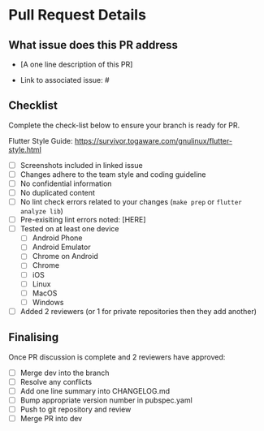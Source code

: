 # Pull Request Details

## What issue does this PR address

- [A one line description of this PR]

- Link to associated issue: #

## Checklist

Complete the check-list below to ensure your branch is ready for PR.

Flutter Style Guide: https://survivor.togaware.com/gnulinux/flutter-style.html

- [ ] Screenshots included in linked issue
- [ ] Changes adhere to the team style and coding guideline
- [ ] No confidential information
- [ ] No duplicated content
- [ ] No lint check errors related to your changes (`make prep` or `flutter analyze lib`)
- [ ] Pre-exisiting lint errors noted: [HERE]
- [ ] Tested on at least one device
  - [ ] Android Phone
  - [ ] Android Emulator
  - [ ] Chrome on Android
  - [ ] Chrome
  - [ ] iOS
  - [ ] Linux
  - [ ] MacOS
  - [ ] Windows
- [ ] Added 2 reviewers (or 1 for private repositories then they add another)

## Finalising

Once PR discussion is complete and 2 reviewers have approved:

- [ ] Merge dev into the branch
- [ ] Resolve any conflicts
- [ ] Add one line summary into CHANGELOG.md
- [ ] Bump appropriate version number in pubspec.yaml
- [ ] Push to git repository and review
- [ ] Merge PR into dev
